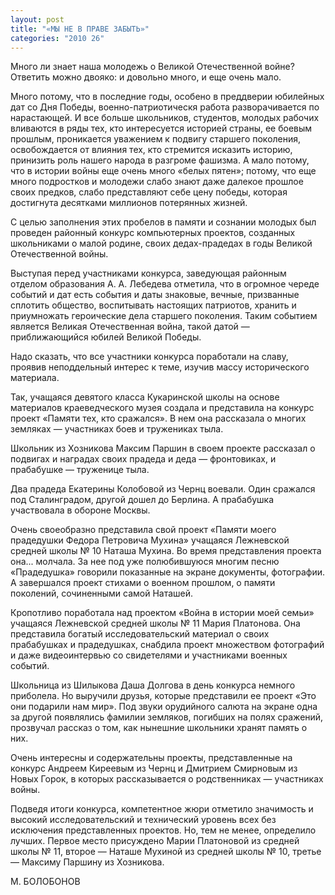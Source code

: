 ```yaml
---
layout: post
title: "«МЫ НЕ В ПРАВЕ ЗАБЫТЬ»"
categories: "2010 26"
---
```


Много ли знает наша молодежь о Великой Отечественной войне? Ответить можно двояко: и довольно много, и еще очень мало.

Много потому, что в последние годы, особено в преддверии юбилейных дат со Дня Победы, военно-патриотическя работа разворачивается по нарастающей. И все больше школьников, студентов, молодых рабочих вливаются в ряды тех, кто интересуется историей страны, ее боевым прошлым, проникается уважением к подвигу старшего поколения, освобождается от влияния тех, кто стремится исказить историю, принизить роль нашего народа в разгроме фашизма. А мало потому, что в истории войны еще очень много «белых пятен»; потому, что еще много подростков и молодежи слабо знают даже далекое прошлое своих предков, слабо представляют себе цену победы, которая достигнута десятками миллионов потерянных жизней.

С целью заполнения этих пробелов в памяти и сознании молодых был проведен районный конкурс компьютерных проектов, созданных школьниками о малой родине, своих дедах-прадедах в годы Великой Отечественной войны.

Выступая перед участниками конкурса, заведующая районным отделом образования А. А. Лебедева отметила, что в огромное череде событий и дат есть события и даты знаковые, вечные, призванные сплотить общество, воспитывать настоящих патриотов, хранить и приумножать героические дела старшего поколения. Таким событием является Великая Отечественная война, такой датой — приближающийся юбилей Великой Победы.

Надо сказать, что все участники конкурса поработали на славу, проявив неподдельный интерес к теме, изучив массу исторического материала.

Так, учащаяся девятого класса Кукаринской школы на основе материалов краеведческого музея создала и представила на конкурс проект «Памяти тех, кто сражался». В нем она рассказала о многих земляках — участниках боев и тружениках тыла.

Школьник из Хозникова Максим Паршин в своем проекте рассказал о подвигах и наградах своих прадеда и деда — фронтовиках, и прабабушке — труженице тыла.

Два прадеда Екатерины Колобовой из Чернц воевали. Один сражался под Сталинградом, другой дошел до Берлина. А прабабушка участвовала в обороне Москвы.

Очень своеобразно представила свой проект «Памяти моего прадедушки Федора Петровича Мухина» учащаяся Лежневской средней школы № 10 Наташа Мухина. Во время представления проекта она... молчала. За нее под уже полюбившуюся многим песню «Прадедушка» говорили показанные на экране документы, фотографии. А завершался проект стихами о военном прошлом, о памяти поколений, сочиненными самой Наташей.

Кропотливо поработала над проектом «Война в истории моей семьи» учащаяся Лежневской средней школы № 11 Мария Платонова. Она представила богатый исследовательский материал о своих прабабушках и прадедушках, снабдила проект множеством фотографий и даже видеоинтервью со свидетелями и участниками военных событий.

Школьница из Шилыкова Даша Долгова в день конкурса немного приболела. Но выручили друзья, которые представили ее проект «Это они подарили нам мир». Под звуки орудийного салюта на экране одна за другой появлялись фамилии земляков, погибших на полях сражений, прозвучал рассказ о том, как нынешние школьники хранят память о них.

Очень интересны и содержательны проекты, представленные на конкурс Андреем Киреевым из Чернц и Дмитрием Смирновым из Новых Горок, в которых рассказывается о родственниках — участниках войны.

Подведя итоги конкурса, компетентное жюри отметило значимость и высокий исследовательский и технический уровень всех без исключения представленных проектов. Но, тем не менее, определило лучших. Первое место присуждено Марии Платоновой из средней школы № 11, второе — Наташе Мухиной из средней школы № 10, третье — Максиму Паршину из Хозникова.

М. БОЛОБОНОВ


